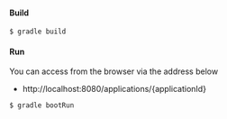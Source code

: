 
#### Build

```
$ gradle build
```

#### Run

You can access from the browser via the address below

- http://localhost:8080/applications/{applicationId}

```
$ gradle bootRun
```

